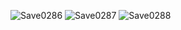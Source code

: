 ![Save0286](https://github.com/user-attachments/assets/f3e7fa2e-836d-4c42-985a-deadaa91705a)
![Save0287](https://github.com/user-attachments/assets/3ee17993-d7f3-41fe-8ddf-32cdf9b3b86d)
![Save0288](https://github.com/user-attachments/assets/7c260737-26a7-4746-b9b5-d18d61b6ea0b)
